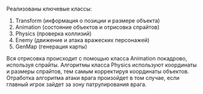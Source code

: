 Реализованы ключевые классы:
1) Transform (информация о позиции и размере объекта)
2) Animation (состояние объектов и отрисовка спрайтов)
3) Physics (проверка коллизий)
4) Enemy (движение и атака вражеских персонажей)
5) GenMap (генерация карты)

Вся отрисовка происходит с помощью класса Animation покадрово, используя спрайты. Алгоритмы класса Physics используют координаты и размеры спрайтов, тем самым корректируя координаты объектов. 
Отработка алгоритма атаки врага произойдет в том случае, если главный игрок зайдет за зону патрулирования врага.





